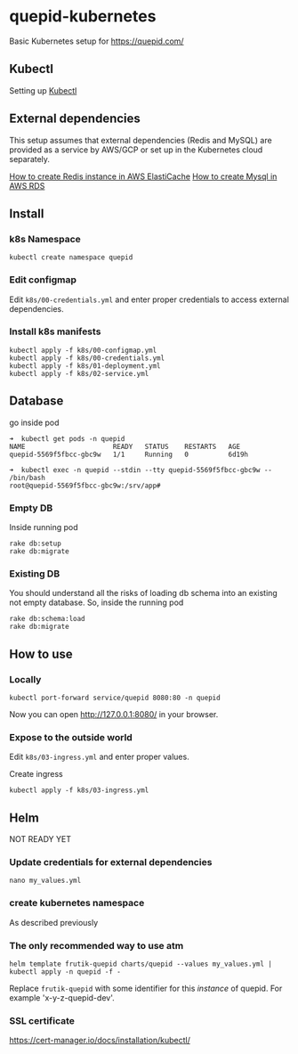 # quepid-kubernetes

Basic Kubernetes setup for https://quepid.com/

## Kubectl

Setting up [Kubectl](KUBERNETES_CLI.md)

## External dependencies

This setup assumes that external dependencies (Redis and MySQL) are provided as a service by AWS/GCP or set up in the Kubernetes cloud separately.

[How to create Redis instance in AWS ElastiCache](https://docs.aws.amazon.com/AmazonElastiCache/latest/red-ug/Clusters.Create.html#Clusters.Create.CON.RedisCluster)
[How to create Mysql in AWS RDS](https://docs.aws.amazon.com/AmazonRDS/latest/UserGuide/USER_CreateDBInstance.html)

## Install

### k8s Namespace

```
kubectl create namespace quepid
```

### Edit configmap

Edit `k8s/00-credentials.yml` and enter proper credentials to access external dependencies.

### Install k8s manifests

```
kubectl apply -f k8s/00-configmap.yml
kubectl apply -f k8s/00-credentials.yml
kubectl apply -f k8s/01-deployment.yml
kubectl apply -f k8s/02-service.yml
```

## Database

go inside pod

```
➜  kubectl get pods -n quepid
NAME                      READY   STATUS    RESTARTS   AGE
quepid-5569f5fbcc-gbc9w   1/1     Running   0          6d19h

➜  kubectl exec -n quepid --stdin --tty quepid-5569f5fbcc-gbc9w -- /bin/bash
root@quepid-5569f5fbcc-gbc9w:/srv/app#

```

### Empty DB

Inside running pod

```
rake db:setup
rake db:migrate
```

### Existing DB

You should understand all the risks of loading db schema into an existing not empty database. So, inside the running pod

```
rake db:schema:load
rake db:migrate
```

## How to use

### Locally

```
kubectl port-forward service/quepid 8080:80 -n quepid
```

Now you can open http://127.0.0.1:8080/ in your browser.

### Expose to the outside world

Edit `k8s/03-ingress.yml` and enter proper values.

Create ingress

```
kubectl apply -f k8s/03-ingress.yml
```

## Helm

NOT READY YET

### Update credentials for external dependencies

```
nano my_values.yml
```

### create kubernetes namespace

As described previously

### The only recommended way to use atm

```
helm template frutik-quepid charts/quepid --values my_values.yml | kubectl apply -n quepid -f -
```

Replace `frutik-quepid` with some identifier for this _instance_ of quepid.
For example 'x-y-z-quepid-dev'.


### SSL certificate

https://cert-manager.io/docs/installation/kubectl/
